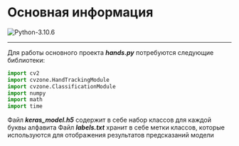 # Основная информация

![Python-3.10.6](https://img.shields.io/badge/Python-v3.10.6-blue?style=for-the-badge)

---

Для работы основного проекта ***hands.py*** потребуются следующие библиотеки: 

```python
import cv2
import cvzone.HandTrackingModule
import cvzone.ClassificationModule
import numpy
import math
import time
```


Файл ***keras_model.h5*** содержит в себе набор классов для каждой буквы алфавита
Файл ***labels.txt*** хранит в себе метки классов, которые используются для отображения результатов предсказаний модели
